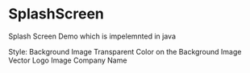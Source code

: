 # SplashScreen

Splash Screen Demo which is impelemnted in java

Style:
    Background Image
    Transparent Color on the Background Image
    Vector Logo Image
    Company Name
